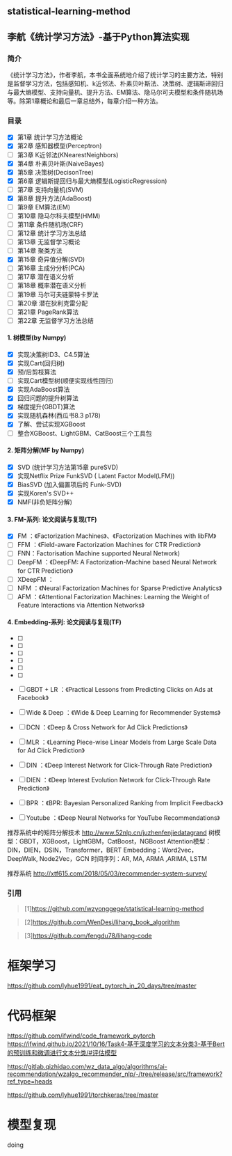 ## statistical-learning-method
## 李航《统计学习方法》-基于Python算法实现
### 简介
《统计学习方法》，作者李航，本书全面系统地介绍了统计学习的主要方法，特别是监督学习方法，包括感知机、k近邻法、朴素贝叶斯法、决策树、逻辑斯谛回归与最大熵模型、支持向量机、提升方法、EM算法、隐马尔可夫模型和条件随机场等。除第1章概论和最后一章总结外，每章介绍一种方法。

### 目录
- [x] 第1章 统计学习方法概论
- [x] 第2章 感知器模型(Perceptron)
- [ ] 第3章 K近邻法(KNearestNeighbors)
- [x] 第4章 朴素贝叶斯(NaiveBayes)
- [x] 第5章 决策树(DecisonTree)
- [x] 第6章 逻辑斯提回归与最大熵模型(LogisticRegression)
- [ ] 第7章 支持向量机(SVM)
- [x] 第8章 提升方法(AdaBoost)
- [ ] 第9章 EM算法(EM)
- [ ] 第10章 隐马尔科夫模型(HMM)
- [ ] 第11章 条件随机场(CRF)
- [ ] 第12章 统计学习方法总结
- [ ] 第13章 无监督学习概论
- [ ] 第14章 聚类方法
- [x] 第15章 奇异值分解(SVD)
- [ ] 第16章 主成分分析(PCA)
- [ ] 第17章 潜在语义分析
- [ ] 第18章 概率潜在语义分析
- [ ] 第19章 马尔可夫链蒙特卡罗法
- [ ] 第20章 潜在狄利克雷分配
- [ ] 第21章 PageRank算法
- [ ] 第22章 无监督学习方法总结

#### 1. 树模型(by Numpy)
- [x] 实现决策树ID3、C4.5算法
- [x] 实现Cart(回归树)
- [x] 预/后剪枝算法
- [ ] 实现Cart模型树(顺便实现线性回归)
- [x] 实现AdaBoost算法
- [x] 回归问题的提升树算法
- [x] 梯度提升(GBDT)算法
- [x] 实现随机森林(西瓜书8.3 p178)
- [x] 了解、尝试实现XGBoost
- [ ] 整合XGBoost、LightGBM、CatBoost三个工具包

#### 2. 矩阵分解(MF by Numpy)
- [x] SVD (统计学习方法第15章 pureSVD)
- [x] 实现Netflix Prize FunkSVD ( Latent Factor Model(LFM))
- [x] BiasSVD (加入偏置项后的 Funk-SVD)
- [x] 实现Koren's SVD++
- [x] NMF(非负矩阵分解)

#### 3. FM-系列: 论文阅读与复现(TF)
- [x] FM ：《Factorization Machines》、《Factorization Machines with libFM》
- [ ] FFM ：《Field-aware Factorization Machines for CTR Prediction》
- [ ] FNN：Factorisation Machine supported Neural Network)
- [ ] DeepFM ：《DeepFM: A Factorization-Machine based Neural Network for CTR Prediction》
- [ ] XDeepFM ：
- [ ] NFM ：《Neural Factorization Machines for Sparse Predictive Analytics》
- [ ] AFM ：《Attentional Factorization Machines: Learning the Weight of Feature Interactions via Attention Networks》

#### 4. Embedding-系列: 论文阅读与复现(TF)
- [ ]
- [ ] 
- [ ] 
- [ ] 
- [ ] 
- [ ] 


- [ ] GBDT + LR ：《Practical Lessons from Predicting Clicks on Ads at Facebook》
- [ ] Wide & Deep ：《Wide & Deep Learning for Recommender Systems》
- [ ] DCN ：《Deep & Cross Network for Ad Click Predictions》
- [ ] MLR ：《Learning Piece-wise Linear Models from Large Scale Data for Ad Click Prediction》
- [ ] DIN ：《Deep Interest Network for Click-Through Rate Prediction》
- [ ] DIEN ：《Deep Interest Evolution Network for Click-Through Rate Prediction》
- [ ] BPR ：《BPR: Bayesian Personalized Ranking from Implicit Feedback》
- [ ] Youtube ：《Deep Neural Networks for YouTube Recommendations》

推荐系统中的矩阵分解技术 http://www.52nlp.cn/juzhenfenjiedatagrand
树模型：GBDT，XGBoost，LightGBM，CatBoost，NGBoost
Attention模型：DIN，DIEN，DSIN，Transformer，BERT
Embedding：Word2vec，DeepWalk, Node2Vec，GCN
时间序列：AR, MA, ARMA ,ARIMA, LSTM

推荐系统 http://xtf615.com/2018/05/03/recommender-system-survey/

### 引用
>[1]https://github.com/wzyonggege/statistical-learning-method

>[2]https://github.com/WenDesi/lihang_book_algorithm

>[3]https://github.com/fengdu78/lihang-code

# 框架学习
https://github.com/lyhue1991/eat_pytorch_in_20_days/tree/master

# 代码框架
https://github.com/ifwind/code_framework_pytorch
https://ifwind.github.io/2021/10/16/Task4-基于深度学习的文本分类3-基于Bert的预训练和微调进行文本分类/#评估模型

https://gitlab.qizhidao.com/wz_data_algo/algorithms/ai-recommendation/wzalgo_recommender_nlp/-/tree/release/src/framework?ref_type=heads

https://github.com/lyhue1991/torchkeras/tree/master

# 模型复现
doing
